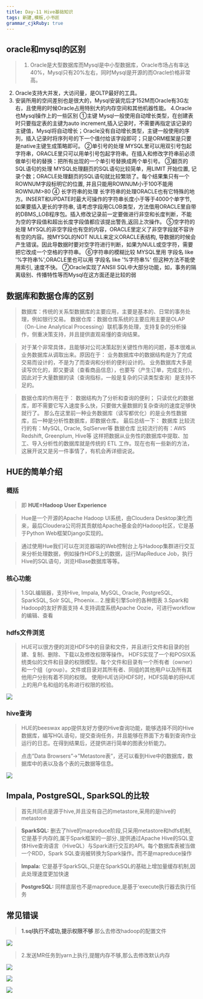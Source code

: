 ```yaml
---
title: Day-11 Hive基础知识
tags: 新建,模板,小书匠
grammar_cjkRuby: true
---
```


## oracle和mysql的区别
>1.  Oracle是大型数据库而Mysql是中小型数据库，Oracle市场占有率达40%，Mysql只有20%左右，同时Mysql是开源的而Oracle价格非常高。
2. Oracle支持大并发，大访问量，是OLTP最好的工具。
3. 安装所用的空间差别也是很大的，Mysql安装完后才152M而Oracle有3G左右，且使用的时候Oracle占用特别大的内存空间和其他机器性能。
4.Oracle也Mysql操作上的一些区别
①主键 Mysql一般使用自动增长类型，在创建表时只要指定表的主键为auto increment,插入记录时，不需要再指定该记录的主键值，Mysql将自动增长；Oracle没有自动增长类型，主键一般使用的序列，插入记录时将序列号的下一个值付给该字段即可；只是ORM框架是只要是native主键生成策略即可。
②单引号的处理 MYSQL里可以用双引号包起字符串，ORACLE里只可以用单引号包起字符串。在插入和修改字符串前必须做单引号的替换：把所有出现的一个单引号替换成两个单引号。
③翻页的SQL语句的处理 MYSQL处理翻页的SQL语句比较简单，用LIMIT 开始位置, 记录个数；ORACLE处理翻页的SQL语句就比较繁琐了。每个结果集只有一个ROWNUM字段标明它的位置, 并且只能用ROWNUM小于100不能用ROWNUM>80
④ 长字符串的处理 长字符串的处理ORACLE也有它特殊的地方。INSERT和UPDATE时最大可操作的字符串长度小于等于4000个单字节, 如果要插入更长的字符串, 请考虑字段用CLOB类型，方法借用ORACLE里自带的DBMS_LOB程序包。插入修改记录前一定要做进行非空和长度判断，不能为空的字段值和超出长度字段值都应该提出警告,返回上次操作。 ⑤空字符的处理 MYSQL的非空字段也有空的内容，ORACLE里定义了非空字段就不容许有空的内容。按MYSQL的NOT NULL来定义ORACLE表结构, 导数据的时候会产生错误。因此导数据时要对空字符进行判断，如果为NULL或空字符，需要把它改成一个空格的字符串。
⑥字符串的模糊比较 MYSQL里用 字段名 like '%字符串%',ORACLE里也可以用 字段名 like '%字符串%' 但这种方法不能使用索引, 速度不快。
⑦Oracle实现了ANSII SQL中大部分功能，如，事务的隔离级别、传播特性等而Mysql在这方面还是比较的弱

## 数据库和数据仓库的区别
>数据库：传统的关系型数据库的主要应用，主要是基本的、日常的事务处理，例如银行交易。
数据仓库：数据仓库系统的主要应用主要是OLAP（On-Line Analytical Processing）联机事务处理，支持复杂的分析操作，侧重决策支持，并且提供直观易懂的查询结果。

>对于某个非常具体，且能够对公司决策起到关键性作用的问题，基本很难从业务数据库从调取出来。原因在于：
业务数据库中的数据结构是为了完成交易而设计的，不是为了而查询和分析的便利设计的。
业务数据库大多是读写优化的，即又要读（查看商品信息），也要写（产生订单，完成支付）。因此对于大量数据的读（查询指标，一般是复杂的只读类型查询）是支持不足的。

>数据仓库的作用在于：
数据结构为了分析和查询的便利；
只读优化的数据库，即不需要它写入速度多么快，只要做大量数据的复杂查询的速度足够快就行了。
那么在这里前一种业务数据库（读写都优化）的是业务性数据库，后一种是分析性数据库，即数据仓库。
最后总结一下：
数据库 比较流行的有：MySQL, Oracle, SqlServer等
数据仓库 比较流行的有：AWS Redshift, Greenplum, Hive等
这样把数据从业务性的数据库中提取、加工、导入分析性的数据库就是传统的 ETL 工作。现在也有一些新的方法，这展开说又是另一件事情了，有机会再详细说说。

## HUE的简单介绍
### 概括
>即 **HUE=Hadoop User Experience**

>Hue是一个开源的Apache Hadoop UI系统，由Cloudera Desktop演化而来，最后Cloudera公司将其贡献给Apache基金会的Hadoop社区，它是基于Python Web框架Django实现的。

>通过使用Hue我们可以在浏览器端的Web控制台上与Hadoop集群进行交互来分析处理数据，例如操作HDFS上的数据，运行MapReduce Job，执行Hive的SQL语句，浏览HBase数据库等等。

### 核心功能
>1.SQL编辑器，支持Hive, Impala, MySQL, Oracle, PostgreSQL, SparkSQL, Solr SQL, Phoenix…
2.搜索引擎Solr的各种图表
3.Spark和Hadoop的友好界面支持
4.支持调度系统Apache Oozie，可进行workflow的编辑、查看

### hdfs文件浏览
>HUE可以很方便的浏览HDFS中的目录和文件，并且进行文件和目录的创建、复制、删除、下载以及修改权限等操作。
>HDFS实现了一个和POSIX系统类似的文件和目录的权限模型。每个文件和目录有一个所有者（owner）和一个组（group）。文件或目录对其所有者、同组的其他用户以及所有其他用户分别有着不同的权限。
>使用HUE访问HDFS时，HDFS简单的将HUE上的用户名和组的名称进行权限的校验。

![][1]

### hive查询
>HUE的beeswax app提供友好方便的Hive查询功能，能够选择不同的Hive数据库，编写HQL语句，提交查询任务，并且能够在界面下方看到查询作业运行的日志。在得到结果后，还提供进行简单的图表分析能力。

>点击”Data Browsers”->”Metastore表”，还可以看到Hive中的数据库，数据库中的表以及各个表的元数据等信息。

![][2]

## Impala,  PostgreSQL, SparkSQL的比较
>首先共同点是源于hive,并且没有自己的metastore,采用的是hive的metastore

>**SparkSQL:** 删去了hive的mapreduce阶段,只采用metastore和hdfs机制,它是基于内存的,属于Spark框架的一部分.,提供通过Apache Hive的SQL变体Hive查询语言（HiveQL）与Spark进行交互的API。每个数据库表被当做一个RDD，Spark SQL查询被转换为Spark操作。而不是mapreduce操作

>**Impala:** 它是基于SparkSQL,只是在SparkSQL的基础上增加量缓存机制,因此处理速度更加快速

>**PostgreSQL:** 同样底层也不是mapreduce,是基于‘execute执行器去执行任务

## 常见错误
>**1.sql执行不成功,提示权限不够** 那么去修改hadoop的配置文件

![][3]

>2.发送MR任务到yarn上执行,提醒内存不够,那么去修改默认内存

![][4]

![][5]

![][6]


  [1]: https://www.github.com/zyzfirst/note_images/raw/master/%E5%B0%8F%E4%B9%A6%E5%8C%A0/1508771064119.jpg
  [2]: https://www.github.com/zyzfirst/note_images/raw/master/%E5%B0%8F%E4%B9%A6%E5%8C%A0/1508771231653.jpg
  [3]: https://www.github.com/zyzfirst/note_images/raw/master/%E5%B0%8F%E4%B9%A6%E5%8C%A0/1508772368859.jpg
  [4]: https://www.github.com/zyzfirst/note_images/raw/master/%E5%B0%8F%E4%B9%A6%E5%8C%A0/1508772488438.jpg
  [5]: https://www.github.com/zyzfirst/note_images/raw/master/%E5%B0%8F%E4%B9%A6%E5%8C%A0/1508772499713.jpg
  [6]: https://www.github.com/zyzfirst/note_images/raw/master/%E5%B0%8F%E4%B9%A6%E5%8C%A0/1508772675604.jpg